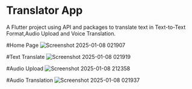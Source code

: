 # Translator App

A Flutter project using API and packages to translate text in Text-to-Text Format,Audio Upload and Voice Translation.

#Home Page
![Screenshot 2025-01-08 021907](https://github.com/user-attachments/assets/2c407706-da5c-4ea1-b443-36064a150527)

#Text Translate
![Screenshot 2025-01-08 021919](https://github.com/user-attachments/assets/715cf5b5-7341-450d-a30f-d768a9feb2e2)

#Audio Upload
![Screenshot 2025-01-08 212358](https://github.com/user-attachments/assets/308d7bbf-541d-4006-848e-4654f70dc12d)

#Audio Translation
![Screenshot 2025-01-08 021937](https://github.com/user-attachments/assets/a77385e6-60fd-46c0-adb9-47b2f4ff18c8)
